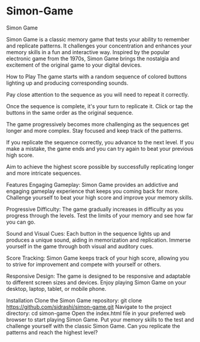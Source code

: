 # Simon-Game
Simon Game

Simon Game is a classic memory game that tests your ability to remember and replicate patterns. It challenges your concentration and enhances your memory skills in a fun and interactive way. Inspired by the popular electronic game from the 1970s, Simon Game brings the nostalgia and excitement of the original game to your digital devices.

How to Play
The game starts with a random sequence of colored buttons lighting up and producing corresponding sounds.

Pay close attention to the sequence as you will need to repeat it correctly.

Once the sequence is complete, it's your turn to replicate it. Click or tap the buttons in the same order as the original sequence.

The game progressively becomes more challenging as the sequences get longer and more complex. Stay focused and keep track of the patterns.

If you replicate the sequence correctly, you advance to the next level. If you make a mistake, the game ends and you can try again to beat your previous high score.

Aim to achieve the highest score possible by successfully replicating longer and more intricate sequences.

Features
Engaging Gameplay: Simon Game provides an addictive and engaging gameplay experience that keeps you coming back for more. Challenge yourself to beat your high score and improve your memory skills.

Progressive Difficulty: The game gradually increases in difficulty as you progress through the levels. Test the limits of your memory and see how far you can go.

Sound and Visual Cues: Each button in the sequence lights up and produces a unique sound, aiding in memorization and replication. Immerse yourself in the game through both visual and auditory cues.

Score Tracking: Simon Game keeps track of your high score, allowing you to strive for improvement and compete with yourself or others.

Responsive Design: The game is designed to be responsive and adaptable to different screen sizes and devices. Enjoy playing Simon Game on your desktop, laptop, tablet, or mobile phone.

Installation
Clone the Simon Game repository: git clone https://github.com/sidrashi/simon-game.git
Navigate to the project directory: cd simon-game
Open the index.html file in your preferred web browser to start playing Simon Game.
Put your memory skills to the test and challenge yourself with the classic Simon Game. Can you replicate the patterns and reach the highest level?
